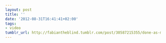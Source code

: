 ```yaml
---
layout: post
title: ''
date: '2012-08-31T16:41:41+02:00'
tags:
- video
tumblr_url: http://fabiantheblind.tumblr.com/post/30587215355/done-as-my-final-bachelor-project-in-the-h-da
---
```

